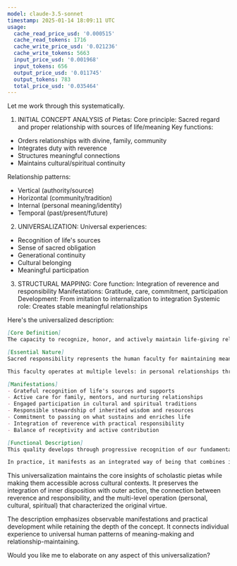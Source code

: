 ```yaml
---
model: claude-3.5-sonnet
timestamp: 2025-01-14 18:09:11 UTC
usage:
  cache_read_price_usd: '0.000515'
  cache_read_tokens: 1716
  cache_write_price_usd: '0.021236'
  cache_write_tokens: 5663
  input_price_usd: '0.001968'
  input_tokens: 656
  output_price_usd: '0.011745'
  output_tokens: 783
  total_price_usd: '0.035464'
---
```


Let me work through this systematically.

1. INITIAL CONCEPT ANALYSIS of Pietas:
Core principle: Sacred regard and proper relationship with sources of life/meaning
Key functions: 
- Orders relationships with divine, family, community
- Integrates duty with reverence
- Structures meaningful connections
- Maintains cultural/spiritual continuity

Relationship patterns:
- Vertical (authority/source)
- Horizontal (community/tradition)
- Internal (personal meaning/identity)
- Temporal (past/present/future)

2. UNIVERSALIZATION:
Universal experiences:
- Recognition of life's sources
- Sense of sacred obligation
- Generational continuity
- Cultural belonging
- Meaningful participation

3. STRUCTURAL MAPPING:
Core function: Integration of reverence and responsibility
Manifestations: Gratitude, care, commitment, participation
Development: From imitation to internalization to integration
Systemic role: Creates stable meaningful relationships

Here's the universalized description:

```markdown
[Core Definition]
The capacity to recognize, honor, and actively maintain life-giving relationships through both reverence and responsibility. It manifests as an integrated attitude of grateful respect and committed care toward the sources of our existence, meaning, and belonging - whether family, tradition, nature, or ultimate reality.

[Essential Nature]
Sacred responsibility represents the human faculty for maintaining meaningful connection with the sources of life and meaning. It integrates emotional reverence with practical commitment, combining deep respect with active care. This quality enables us to recognize what nurtures and sustains us - whether physically, culturally, or spiritually - and to respond appropriately through both attitude and action.

This faculty operates at multiple levels: in personal relationships through gratitude and care, in cultural participation through engaged responsibility, and in spiritual life through reverent attention. It creates coherence between receiving and giving, between past and future, between individual and community.

[Manifestations]
- Grateful recognition of life's sources and supports
- Active care for family, mentors, and nurturing relationships
- Engaged participation in cultural and spiritual traditions
- Responsible stewardship of inherited wisdom and resources
- Commitment to passing on what sustains and enriches life
- Integration of reverence with practical responsibility
- Balance of receptivity and active contribution

[Functional Description]
This quality develops through progressive recognition of our fundamental interdependence and the sacred nature of life-giving relationships. It begins with simple gratitude and imitated respect, matures through personal recognition of value and meaning, and culminates in conscious commitment to maintain and transmit what truly sustains life and meaning. The development involves both deepening awareness and expanding scope of concern.

In practice, it manifests as an integrated way of being that combines inner reverence with outer responsibility. This creates stable, meaningful relationships characterized by both respect and active care. It enables cultural continuity while allowing for growth and adaptation, maintaining connection with sources of meaning while responding to present needs. The quality supports both personal wholeness and social coherence through proper recognition and response to what gives and sustains life.
```

This universalization maintains the core insights of scholastic pietas while making them accessible across cultural contexts. It preserves the integration of inner disposition with outer action, the connection between reverence and responsibility, and the multi-level operation (personal, cultural, spiritual) that characterized the original virtue.

The description emphasizes observable manifestations and practical development while retaining the depth of the concept. It connects individual experience to universal human patterns of meaning-making and relationship-maintaining.

Would you like me to elaborate on any aspect of this universalization?